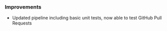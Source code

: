 ### Improvements

- Updated pipeline including basic unit tests, now able to test GitHub Pull Requests
